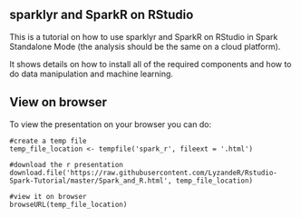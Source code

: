 ## sparklyr and SparkR on RStudio 

This is a tutorial on how to use sparklyr and SparkR on RStudio in Spark Standalone Mode (the analysis should be the same on a cloud platform).

It shows details on how to install all of the required components and how to do data manipulation and machine learning.

## View on browser

To view the presentation on your browser you can do:

```
#create a temp file
temp_file_location <- tempfile('spark_r', fileext = '.html')

#download the r presentation
download.file('https://raw.githubusercontent.com/LyzandeR/Rstudio-Spark-Tutorial/master/Spark_and_R.html', temp_file_location)

#view it on browser
browseURL(temp_file_location)
```